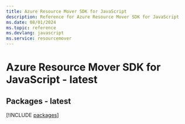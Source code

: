 ```yaml
---
title: Azure Resource Mover SDK for JavaScript
description: Reference for Azure Resource Mover SDK for JavaScript
ms.date: 08/01/2024
ms.topic: reference
ms.devlang: javascript
ms.service: resourcemover
---
```

# Azure Resource Mover SDK for JavaScript - latest
## Packages - latest
[!INCLUDE [packages](resource-mover-index.md)]